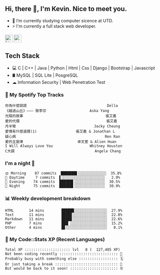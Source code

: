 ## Hi, there 👋, I'm Kevin. Nice to meet you.

- 🌱 I’m currently studying computer sicence at UTD.
- ⚡ I'm currently a full stack web developer.

<a href="https://www.linkedin.com/in/kevin12686/"><img alt="LinkedIn" src="https://img.shields.io/badge/linkedin%20-%230077B5.svg?&style=for-the-badge&logo=linkedin&logoColor=white" height=25></a>
<a href="https://www.instagram.com/kevin12686/"><img src="https://img.shields.io/badge/instagram-3f729b?&style=for-the-badge&logo=instagram&logoColor=white" height=25></a>

## Tech Stack

* 💻 C | C++ | Java | Python | Html | Css | Django | Bootstrap | Javascript
* 🛢️ MySQL | SQL Lite | PosgreSQL
* ☁ Information Security | Web Penetration Test

### 🎵 My Spotify Top Tracks

<!-- spotify start -->

```text
你為什麼說謊                                     Della
《越過山丘》——— 致李宗                    Aska Yang
光陰的故事                                      張艾嘉
愛的代價                                        張艾嘉
月半彎                                    Jacky Cheung
愛情有什麼道理(1)                  張艾嘉 & Jonathan L
疑心病                                         Ren Ran
愛的主旋律                         卓文萱 & Alien Huan
I Will Always Love You                 Whitney Houston
C大調                                     Angela Chang
```

<!-- spotify end -->

### I'm a night 🦉

<!-- early_bird start -->

```text
🌞 Morning    87 commits  ███████▌░░░░░░░░░░░░░  35.8%
🌆 Daytime     7 commits  ▌░░░░░░░░░░░░░░░░░░░░   2.9%
🌃 Evening    74 commits  ██████▍░░░░░░░░░░░░░░  30.5%
🌙 Night      75 commits  ██████▍░░░░░░░░░░░░░░  30.9%
```

<!-- early_bird end -->

### 📊 Weekly development breakdown

<!-- code_time start -->

```text
HTML       14 mins        █████▊░░░░░░░░░░░░░░░  27.9%
Text       11 mins        ████▊░░░░░░░░░░░░░░░░  22.8%
Markdown   11 mins        ████▊░░░░░░░░░░░░░░░░  22.6%
PHP        7 mins         ███▏░░░░░░░░░░░░░░░░░  15.2%
Other      4 mins         █▋░░░░░░░░░░░░░░░░░░░   8.1%
```

<!-- code_time end -->

### 🧰 My Code::Stats XP (Recent Languages)

<!-- codestats start -->

```text
Total XP ::::::::::::::::::::: lvl   8 (  127,485 XP) 
Not been coding recently ::::::::::::::::::::::::::: 🙈
Probably busy with something else :::::::::::::::::: 🗓
Or just taking a break ::::::::::::::::::::::::::::: 🌴
But would be back to it soon! :::::::::::::::::::::: 🤓
```

<!-- codestats end -->
